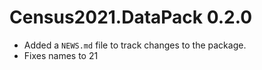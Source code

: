 # Census2021.DataPack 0.2.0

* Added a `NEWS.md` file to track changes to the package.
* Fixes names to 21
